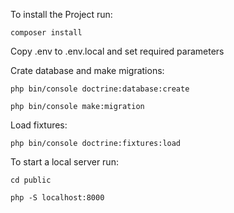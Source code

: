 To install the Project run:

```composer install```

Copy .env to .env.local and set required parameters

Crate database and make migrations: 

```php bin/console doctrine:database:create```

```php bin/console make:migration```

Load fixtures:

```php bin/console doctrine:fixtures:load```

To start a local server run: 

```cd public``` 

```php -S localhost:8000```





